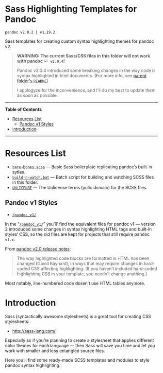 # Sass Highlighting Templates for Pandoc

    pandoc v2.0.2 | v1.19.2

Sass templates for creating custom syntax highlighting themes for pandoc v2.

> __WARNING: The current Sass/CSS files in this folder will not work with pandoc `>= v2.0.4`!__ 
> 
> Pandoc v2.0.4 introduced some breaking changes in the way code is syntax highlighted in html documents. (For more info, see [parent folder's `README`][parent README])
> 
> I apologyze for the inconvenience, and I'll do my best to update them as soon as possible.

[parent README]: ../README.md#breaking-changes "Go to parent folder's README file"

-----

**Table of Contents**

<!-- #toc -->

  - [Resources List](#resources-list)
      - [Pandoc v1 Styles](#pandoc-v1-styles)
  - [Introduction](#introduction)

<!-- /toc -->

-----

# Resources List

  - [`bare-bones.scss`](./bare-bones.scss) — Basic Sass boilerplate replicating pandoc’s built-in sytles.
  - [`build-n-watch.bat`](./build-n-watch.bat) — Batch script for building and watching SCSS files in this folder.
  - [`UNLICENSE`](./UNLICENSE) — The Unlicense terms (pulic domain) for the SCSS files.

## Pandoc v1 Styles

  - [`/pandoc_v1/`](./pandoc_v1/)

In the “[`/pandoc_v1/`](./pandoc_v1/)” you’ll’ find the equivalent files for pandoc v1 — version 2 introduced some changes in syntax highlighting HTML tags and built-in styles’ CSS, so the old files are kept for projects that still require pandoc `v1.x`.

From [pandoc v2.0 release notes](https://github.com/jgm/pandoc/releases/tag/2.0):

> The way highlighted code blocks are formatted in HTML has been changed (David Baynard), in ways that may require changes in hard-coded CSS affecting highlighting. (If you haven’t included hard-coded highlighting CSS in your template, you needn’t change anything.)

Most notably, line-numbered code dosen’t use HTML tables anymore.

# Introduction

Sass (syntactically awesome stylesheets) is a great tool for creating CSS stylesheets:

  - <http://sass-lang.com/>

Especially so if you’re planning to create a stylesheet that applies different color themes for each language — then Sass will save you time and let you work with smaller and less entangled source files.

Here you’ll find some ready-made SCSS templates and modules to style pandoc syntax highlighting.
